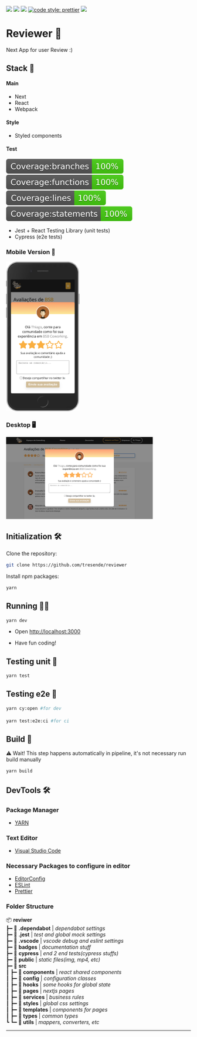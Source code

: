 
![](https://badges.aleen42.com/src/react.svg)
![](https://img.shields.io/badge/e2s--test-cypress-red)
![](https://img.shields.io/badge/unit--test-jest-brightgreen)
[![code style: prettier](https://img.shields.io/badge/code_style-prettier-ff69b4.svg?style=flat-square)](https://github.com/prettier/prettier)
![](https://badges.aleen42.com/src/eslint.svg)

# Reviewer 👀
Next App for user Review :)

## Stack 🥞

#### Main
- Next
- React
- Webpack

#### Style
- Styled components

#### Test

![](./badges/badge-branches.svg)
![](./badges/badge-functions.svg)
![](./badges/badge-lines.svg)
![](./badges/badge-statements.svg)

- Jest + React Testing Library (unit tests)
- Cypress (e2e tests)

### Mobile Version 📱
<img src="https://github.com/tresende/reviewer/blob/main/docs/mobile.png?raw=true"  width=200 /><br />

### Desktop 🖥
<img src="https://github.com/tresende/reviewer/blob/main/docs/desktop.png?raw=true"  width=400 />

## Initialization 🛠

Clone the repository:
```sh
git clone https://github.com/tresende/reviewer
```
Install npm packages:

```sh
yarn
```

## Running 👨‍💻

```sh
yarn dev
```
* Open [http://localhost:3000](http://localhost:3000)

* Have fun coding!

## Testing unit 🧪

```sh
yarn test
```

## Testing e2e 🧪

```sh
yarn cy:open #for dev

yarn test:e2e:ci #for ci
```

## Build 🚀

⚠️ Wait! This step happens automatically in pipeline, it's not necessary run build manually
```sh
yarn build
```

## DevTools 🛠

### Package Manager

* [YARN](https://yarnpkg.com/)

### Text Editor

* [Visual Studio Code](http://code.visualstudio.com)

### Necessary Packages to configure in editor

* [EditorConfig](http://editorconfig.org)
* [ESLint](https://eslint.org/)
* [Prettier](https://prettier.io/)


### Folder Structure
📦 **reviwer** <br />
 ┣━ 📂  **.dependabot** | *dependabot settings* <br />
 ┣━ 📂  **.jest** | *test and global mock settings* <br />
 ┣━ 📂  **.vscode** | *vscode debug and eslint settings* <br />
 ┣━ 📂  **badges** | *documentation stuff* <br />
 ┣━ 📂  **cypress** | *end 2 end tests(cypress stuffs)* <br />
 ┣━ 📂  **public** | *static files(img, mp4, etc)* <br />
 ┣━ 📂  **src** <br />
 ┃ ┣━ 📂  **components** | *react shared components* <br />
 ┃ ┣━ 📂  **config** | *configuration classes* <br />
 ┃ ┣━ 📂  **hooks** | *some hooks for global state* <br />
 ┃ ┣━ 📂  **pages** | *nextjs pages* <br />
 ┃ ┣━ 📂  **services** | *business rules* <br />
 ┃ ┣━ 📂  **styles** | *global css settings* <br />
 ┃ ┣━ 📂  **templates** | *components for pages* <br />
 ┃ ┣━ 📂  **types** | *common types* <br />
 ┗ ┗━ 📂  **utils** | *mappers, converters, etc* <br />


---
